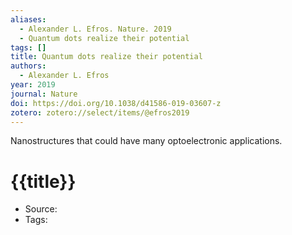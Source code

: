 ```yaml
---
aliases:
  - Alexander L. Efros. Nature. 2019
  - Quantum dots realize their potential
tags: []
title: Quantum dots realize their potential
authors:
  - Alexander L. Efros
year: 2019
journal: Nature
doi: https://doi.org/10.1038/d41586-019-03607-z
zotero: zotero://select/items/@efros2019
---
```

<!-- START_ABSTRACT -->
Nanostructures that could have many optoelectronic applications.
<!-- END_ABSTRACT -->

<!-- START_TEMPLATE -->
# {{title}}

- Source:
- Tags: 
<!-- END_TEMPLATE -->